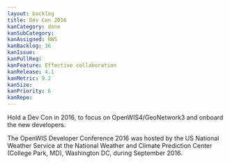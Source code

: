 ```yaml
---
layout: backlog
title: Dev Con 2016
kanCategory: done
kanSubCategory: 
kanAssigned: NWS
kanBacklog: 36
kanIssue:
kanPullReq:
kanFeature: Effective collaboration
kanRelease: 4.1
kanMetric: 9.2
kanSize:
kanPriority: 6
kanRepo:
---
```

Hold a Dev Con in 2016, to focus on OpenWIS4/GeoNetwork3 and onboard the new developers.

The OpenWIS Developer Conference 2016 was hosted by the US National Weather Service at the National Weather and Climate Prediction Center (College Park, MD), Washington DC, during September 2016.
